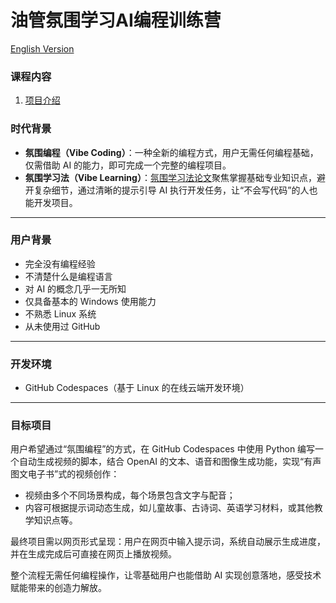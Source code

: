 # 油管氛围学习AI编程训练营

[English Version](README.md)

### 课程内容

1. [项目介绍](01-introduction/README_zh_CN.md)

### **时代背景**

- **氛围编程（Vibe Coding）**：一种全新的编程方式，用户无需任何编程基础，仅需借助 AI 的能力，即可完成一个完整的编程项目。
- **氛围学习法（Vibe Learning）**：[氛围学习法论文](https://github.com/X-School-Academy/Vibe-Learning-Reseach/blob/main/README_zh_CN.md)聚焦掌握基础专业知识点，避开复杂细节，通过清晰的提示引导 AI 执行开发任务，让“不会写代码”的人也能开发项目。

---

### **用户背景**

- 完全没有编程经验  
- 不清楚什么是编程语言  
- 对 AI 的概念几乎一无所知  
- 仅具备基本的 Windows 使用能力  
- 不熟悉 Linux 系统  
- 从未使用过 GitHub  

---

### **开发环境**

- GitHub Codespaces（基于 Linux 的在线云端开发环境）

---

### **目标项目**

用户希望通过“氛围编程”的方式，在 GitHub Codespaces 中使用 Python 编写一个自动生成视频的脚本，结合 OpenAI 的文本、语音和图像生成功能，实现“有声图文电子书”式的视频创作：

- 视频由多个不同场景构成，每个场景包含文字与配音；  
- 内容可根据提示词动态生成，如儿童故事、古诗词、英语学习材料，或其他教学知识点等。

最终项目需以网页形式呈现：用户在网页中输入提示词，系统自动展示生成进度，并在生成完成后可直接在网页上播放视频。  

整个流程无需任何编程操作，让零基础用户也能借助 AI 实现创意落地，感受技术赋能带来的创造力解放。